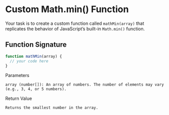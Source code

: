 # Custom Math.min() Function

Your task is to create a custom function called `mathMin(array)` that replicates the behavior of JavaScript’s built-in `Math.min()` function.

## Function Signature

```javascript
function mathMin(array) {
  // your code here
}
```

Parameters

    array (number[]): An array of numbers. The number of elements may vary (e.g., 3, 4, or 5 numbers).

Return Value

    Returns the smallest number in the array.
